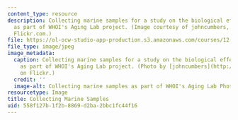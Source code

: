 ```yaml
---
content_type: resource
description: Collecting marine samples for a study on the biological effects of aging
  as part of WHOI's Aging Lab project. (Image courtesy of johncumbers, as posted on
  Flickr.com.)
file: https://ol-ocw-studio-app-production.s3.amazonaws.com/courses/12-757-science-and-communication-spring-2005/558f127b1f2b8869d2ba2bbc1fc44f16_12-757s05.jpg
file_type: image/jpeg
image_metadata:
  caption: Collecting marine samples for a study on the biological effects of aging
    as part of WHOI's Aging Lab project. (Photo by [johncumbers](http://www.flickr.com/people/cumbers/)
    on Flickr.)
  credit: ''
  image-alt: Collecting marine samples as part of WHOI's Aging Lab Photo.
resourcetype: Image
title: Collecting Marine Samples
uid: 558f127b-1f2b-8869-d2ba-2bbc1fc44f16
---
```

